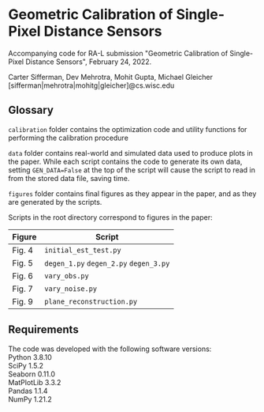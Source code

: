 # Geometric Calibration of Single-Pixel Distance Sensors

Accompanying code for RA-L submission "Geometric Calibration of Single-Pixel Distance Sensors", February 24, 2022.

Carter Sifferman, Dev Mehrotra, Mohit Gupta, Michael Gleicher
[sifferman|mehrotra|mohitg|gleicher]@cs.wisc.edu

## Glossary

`calibration` folder contains the optimization code and utility functions for performing the calibration procedure

`data` folder contains real-world and simulated data used to produce plots in the paper. While each script contains the code to generate its own data, setting `GEN_DATA=False` at the top of the script will cause the script to read in from the stored data file, saving time.

`figures` folder contains final figures as they appear in the paper, and as they are generated by the scripts.

Scripts in the root directory correspond to figures in the paper:

|Figure|Script|
|----|----|
|Fig. 4| `initial_est_test.py` |
|Fig. 5| `degen_1.py` `degen_2.py` `degen_3.py` |
|Fig. 6| `vary_obs.py` |
|Fig. 7| `vary_noise.py` |
|Fig. 9| `plane_reconstruction.py` |

## Requirements

The code was developed with the following software versions:<br>
Python 3.8.10<br>
SciPy 1.5.2<br>
Seaborn 0.11.0<br>
MatPlotLib 3.3.2<br>
Pandas 1.1.4<br>
NumPy 1.21.2